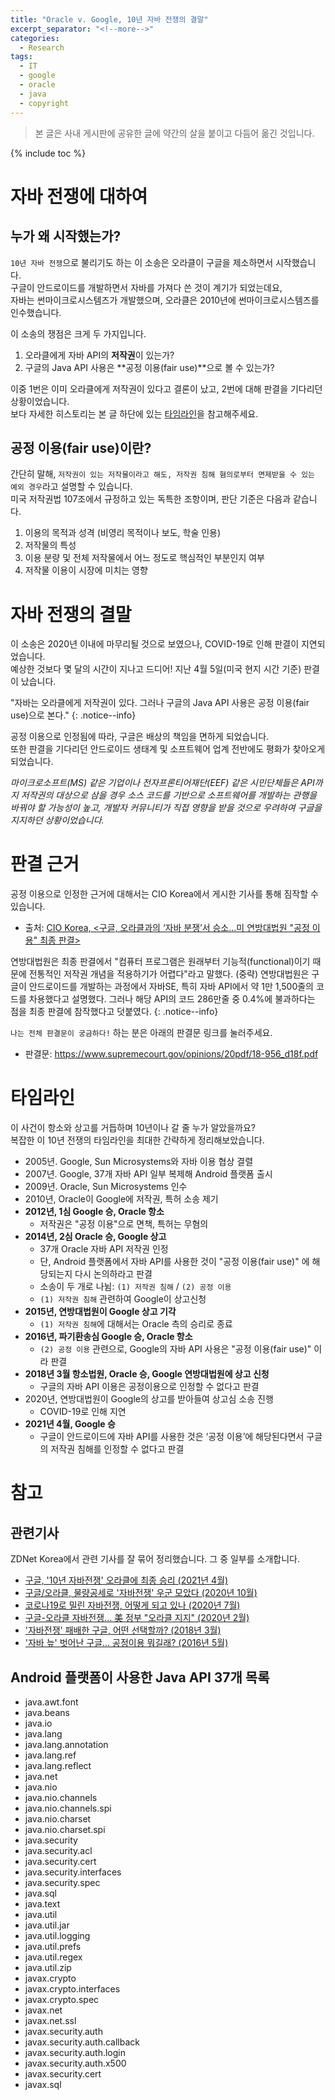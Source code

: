 ```yaml
---
title: "Oracle v. Google, 10년 자바 전쟁의 결말"
excerpt_separator: "<!--more-->"
categories:
  - Research
tags:
  - IT
  - google
  - oracle
  - java
  - copyright
---
```


> 본 글은 사내 게시판에 공유한 글에 약간의 살을 붙이고 다듬어 옮긴 것입니다.

<!--more-->

{% include toc %}

# 자바 전쟁에 대하여

## 누가 왜 시작했는가?

`10년 자바 전쟁`으로 불리기도 하는 이 소송은 오라클이 구글을 제소하면서 시작했습니다.  
구글이 안드로이드를 개발하면서 자바를 가져다 쓴 것이 계기가 되었는데요,  
자바는 썬마이크로시스템즈가 개발했으며, 오라클은 2010년에 썬마이크로시스템즈를 인수했습니다.  

이 소송의 쟁점은 크게 두 가지입니다.

1. 오라클에게 자바 API의 **저작권**이 있는가?
2. 구글의 Java API 사용은 **공정 이용(fair use)**으로 볼 수 있는가?

이중 1번은 이미 오라클에게 저작권이 있다고 결론이 났고, 2번에 대해 판결을 기다리던 상황이었습니다.  
보다 자세한 히스토리는 본 글 하단에 있는 [타임라인](#타임라인)을 참고해주세요.

## 공정 이용(fair use)이란?

간단히 말해, `저작권이 있는 저작물이라고 해도, 저작권 침해 혐의로부터 면제받을 수 있는 예외 경우`라고 설명할 수 있습니다.  
미국 저작권법 107조에서 규정하고 있는 독특한 조항이며, 판단 기준은 다음과 같습니다.

1. 이용의 목적과 성격 <span class="comment">(비영리 목적이나 보도, 학술 인용)</span>
2. 저작물의 특성
3. 이용 분량 및 전체 저작물에서 어느 정도로 핵심적인 부분인지 여부
4. 저작물 이용이 시장에 미치는 영향

# 자바 전쟁의 결말

이 소송은 2020년 이내에 마무리될 것으로 보였으나, COVID-19로 인해 판결이 지연되었습니다.  
예상한 것보다 몇 달의 시간이 지나고 드디어! 지난 4월 5일<span class="comment">(미국 현지 시간 기준)</span> 판결이 났습니다.

"자바는 오라클에게 저작권이 있다. 그러나 구글의 Java API 사용은 공정 이용(fair use)으로 본다."
{: .notice--info}

공정 이용으로 인정됨에 따라, 구글은 배상의 책임을 면하게 되었습니다.  
또한 판결을 기다리던 안드로이드 생태계 및 소프트웨어 업계 전반에도 평화가 찾아오게 되었습니다.

*마이크로소프트(MS) 같은 기업이나 전자프론티어재단(EEF) 같은 시민단체들은 API까지 저작권의 대상으로 삼을 경우 소스 코드를 기반으로 소프트웨어를 개발하는 관행을 바꿔야 할 가능성이 높고, 개발자 커뮤니티가 직접 영향을 받을 것으로 우려하여 구글을 지지하던 상황이었습니다.*

# 판결 근거

공정 이용으로 인정한 근거에 대해서는 CIO Korea에서 게시한 기사를 통해 짐작할 수 있습니다.

* 출처: <a href="https://www.ciokorea.com/news/189053" target="_blank">CIO Korea, <구글, 오라클과의 ‘자바 분쟁’서 승소…미 연방대법원 "공정 이용" 최종 판결></a>

연방대법원은 최종 판결에서 "컴퓨터 프로그램은 원래부터 기능적(functional)이기 때문에 전통적인 저작권 개념을 적용하기가 어렵다"라고 말했다. <span class="comment">(중략)</span>
연방대법원은 구글이 안드로이드를 개발하는 과정에서 자바SE, 특히 자바 API에서 약 1만 1,500줄의 코드를 차용했다고 설명했다. 그러나 해당 API의 코드 286만줄 중 0.4%에 불과하다는 점을 최종 판결에 참작했다고 덧붙였다.
{: .notice--info}

`나는 전체 판결문이 궁금하다!` 하는 분은 아래의 판결문 링크를 눌러주세요.  

* 판결문: <a href="https://www.supremecourt.gov/opinions/20pdf/18-956_d18f.pdf" target="_blank">https://www.supremecourt.gov/opinions/20pdf/18-956_d18f.pdf</a>

# 타임라인

이 사건이 항소와 상고를 거듭하며 10년이나 갈 줄 누가 알았을까요?  
복잡한 이 10년 전쟁의 타임라인을 최대한 간략하게 정리해보았습니다.

* 2005년. Google, Sun Microsystems와 자바 이용 협상 결렬
* 2007년. Google, 37개 자바 API 일부 복제해 Android 플랫폼 출시
* 2009년. Oracle, Sun Microsystems 인수
* 2010년, Oracle이 Google에 저작권, 특허 소송 제기
* **2012년, 1심 Google 승, Oracle 항소**
    * 저작권은 "공정 이용"으로 면책, 특허는 무혐의
* **2014년, 2심 Oracle 승, Google 상고**
    * 37개 Oracle 자바 API 저작권 인정
    * 단, Android 플랫폼에서 자바 API를 사용한 것이 "공정 이용(fair use)" 에 해당되는지 다시 논의하라고 판결
    * 소송이 두 개로 나뉨: `(1) 저작권 침해` / `(2) 공정 이용`
    * `(1) 저작권 침해` 관련하여 Google이 상고신청
* **2015년, 연방대법원이 Google 상고 기각**
    * `(1) 저작권 침해`에 대해서는 Oracle 측의 승리로 종료
* **2016년, 파기환송심 Google 승, Oracle 항소**
    * `(2) 공정 이용` 관련으로, Google의 자바 API 사용은 "공정 이용(fair use)" 이라 판결
* **2018년 3월 항소법원, Oracle 승, Google 연방대법원에 상고 신청**
    * 구글의 자바 API 이용은 공정이용으로 인정할 수 없다고 판결
* 2020년, 연방대법원이 Google의 상고를 받아들여 상고심 소송 진행
    * COVID-19로 인해 지연
* **2021년 4월, Google 승**
    * 구글이 안드로이드에 자바 API를 사용한 것은 ‘공정 이용’에 해당된다면서 구글의 저작권 침해를 인정할 수 없다고 판결

# 참고

## 관련기사

ZDNet Korea에서 관련 기사를 잘 묶어 정리했습니다. 그 중 일부를 소개합니다.

* <a href="https://zdnet.co.kr/view/?no=20210406064737" target="_blank">구글, '10년 자바전쟁' 오라클에 최종 승리 (2021년 4월)</a>
* <a href="https://zdnet.co.kr/view/?no=20201007155645" target="_blank">구글/오라클, 물량공세로 '자바전쟁' 우군 모았다 (2020년 10월)</a>
* <a href="https://zdnet.co.kr/view/?no=20200709164139" target="_blank">코로나19로 밀린 자바전쟁, 어떻게 되고 있나 (2020년 7월)</a>
* <a href="https://zdnet.co.kr/view/?no=20200221153253" target="_blank">구글-오라클 자바전쟁... 美 정부 "오라클 지지" (2020년 2월)</a>
* <a href="https://zdnet.co.kr/view/?no=20180328163651" target="_blank">'자바전쟁' 패배한 구글, 어떤 선택할까? (2018년 3월)</a>
* <a href="https://zdnet.co.kr/view/?no=20160527090535" target="_blank">'자바 늪' 벗어난 구글... 공정이용 뭐길래? (2016년 5월)</a>

## Android 플랫폼이 사용한 Java API 37개 목록

* java.awt.font
* java.beans
* java.io
* java.lang
* java.lang.annotation
* java.lang.ref
* java.lang.reflect
* java.net
* java.nio
* java.nio.channels
* java.nio.channels.spi
* java.nio.charset
* java.nio.charset.spi
* java.security
* java.security.acl
* java.security.cert
* java.security.interfaces
* java.security.spec
* java.sql
* java.text
* java.util
* java.util.jar
* java.util.logging
* java.util.prefs
* java.util.regex
* java.util.zip
* javax.crypto
* javax.crypto.interfaces
* javax.crypto.spec
* javax.net
* javax.net.ssl
* javax.security.auth
* javax.security.auth.callback
* javax.security.auth.login
* javax.security.auth.x500
* javax.security.cert
* javax.sql
